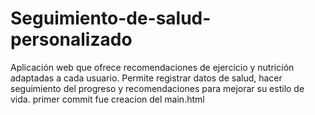 # Seguimiento-de-salud-personalizado
Aplicación web que ofrece recomendaciones de ejercicio y nutrición adaptadas a cada usuario. Permite registrar datos de salud, hacer seguimiento del progreso y recomendaciones para mejorar su estilo de vida.
primer commit fue creacion del main.html

